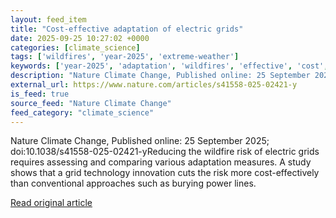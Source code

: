 ```yaml
---
layout: feed_item
title: "Cost-effective adaptation of electric grids"
date: 2025-09-25 10:27:02 +0000
categories: [climate_science]
tags: ['wildfires', 'year-2025', 'extreme-weather']
keywords: ['year-2025', 'adaptation', 'wildfires', 'effective', 'cost', 'extreme-weather']
description: "Nature Climate Change, Published online: 25 September 2025; doi:10"
external_url: https://www.nature.com/articles/s41558-025-02421-y
is_feed: true
source_feed: "Nature Climate Change"
feed_category: "climate_science"
---
```


Nature Climate Change, Published online: 25 September 2025; doi:10.1038/s41558-025-02421-yReducing the wildfire risk of electric grids requires assessing and comparing various adaptation measures. A study shows that a grid technology innovation cuts the risk more cost-effectively than conventional approaches such as burying power lines.

[Read original article](https://www.nature.com/articles/s41558-025-02421-y)
